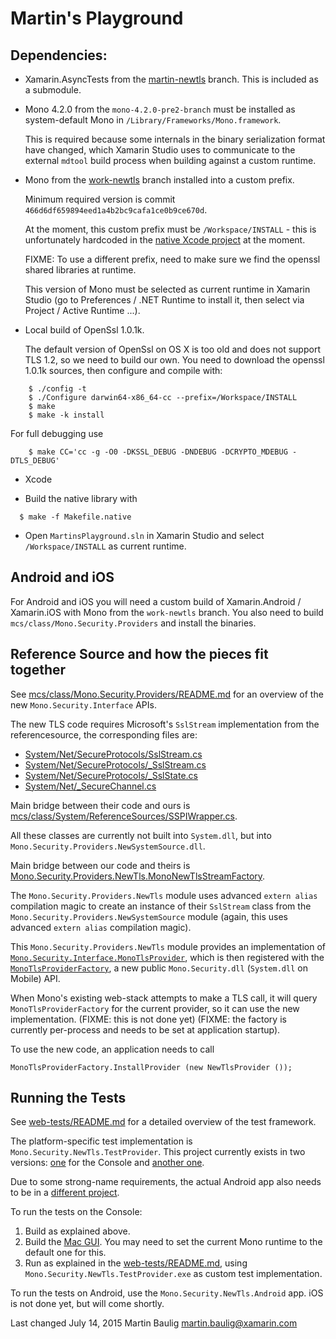Martin's Playground
===================

Dependencies:
-------------

* Xamarin.AsyncTests from the [martin-newtls](https://github.com/xamarin/web-tests/tree/martin-newtls) branch.  This is included as a submodule.
  
* Mono 4.2.0 from the `mono-4.2.0-pre2-branch` must be installed as system-default Mono in `/Library/Frameworks/Mono.framework`.
  
  This is required because some internals in the binary serialization
  format have changed, which Xamarin Studio uses to communicate to the
  external `mdtool` build process when building against a custom runtime.
  
* Mono from the [work-newtls](https://github.com/mono/mono/tree/work-newtls) branch installed into a custom prefix.

  Minimum required version is commit `466d6df659894eed1a4b2bc9cafa1ce0b9ce670d`.
  
  At the moment, this custom prefix must be `/Workspace/INSTALL` - this is unfortunately hardcoded in the [native Xcode project](https://github.com/mono/mono-tls/blob/master/NativeOpenSsl/NativeOpenSsl.xcodeproj/project.pbxproj) at the moment.
  
  FIXME: To use a different prefix, need to make sure we find the
  openssl shared libraries at runtime.
  
  This version of Mono must be selected as current runtime in
  Xamarin Studio (go to Preferences / .NET Runtime to install it,
  then select via Project / Active Runtime ...).

* Local build of OpenSsl 1.0.1k.

  The default version of OpenSsl on OS X is too old and does not support TLS 1.2, so we need to build our own.
  You need to download the openssl 1.0.1k sources, then configure and compile with:
  
```
    $ ./config -t
    $ ./Configure darwin64-x86_64-cc --prefix=/Workspace/INSTALL
    $ make
    $ make -k install
```

  For full debugging use

```
    $ make CC='cc -g -O0 -DKSSL_DEBUG -DNDEBUG -DCRYPTO_MDEBUG -DTLS_DEBUG'
```
  
* Xcode

* Build the native library with

```
  $ make -f Makefile.native
```

* Open `MartinsPlayground.sln` in Xamarin Studio and select `/Workspace/INSTALL` as current runtime.


Android and iOS
---------------

For Android and iOS you will need a custom build of Xamarin.Android / Xamarin.iOS with Mono from the
`work-newtls` branch.  You also need to build `mcs/class/Mono.Security.Providers` and install the binaries.

Reference Source and how the pieces fit together
------------------------------------------------

See [mcs/class/Mono.Security.Providers/README.md](
https://github.com/mono/mono/blob/work-newtls/mcs/class/Mono.Security.Providers/README.md) for an overview of the new `Mono.Security.Interface` APIs.

The new TLS code requires Microsoft's `SslStream` implementation from the referencesource, the corresponding files are:

* [System/Net/SecureProtocols/SslStream.cs](https://github.com/mono/referencesource/blob/mono-4.0.0-branch/System/net/System/Net/SecureProtocols/SslStream.cs)
* [System/Net/SecureProtocols/_SslStream.cs](https://github.com/mono/referencesource/blob/mono-4.0.0-branch/System/net/System/Net/SecureProtocols/_SslStream.cs)
* [System/Net/SecureProtocols/_SslState.cs](https://github.com/mono/referencesource/blob/mono-4.0.0-branch/System/net/System/Net/SecureProtocols/_SslState.cs)
* [System/Net/_SecureChannel.cs](https://github.com/mono/referencesource/blob/mono-4.0.0-branch/System/net/System/Net/_SecureChannel.cs)

Main bridge between their code and ours is [mcs/class/System/ReferenceSources/SSPIWrapper.cs](https://github.com/mono/mono/blob/work-newtls/mcs/class/System/ReferenceSources/SSPIWrapper.cs).

All these classes are currently not built into `System.dll`, but into `Mono.Security.Providers.NewSystemSource.dll`.

Main bridge between our code and theirs is [Mono.Security.Providers.NewTls.MonoNewTlsStreamFactory](https://github.com/mono/mono-tls/blob/master/Mono.Security.Providers/NewTls/Mono.Security.Providers.NewTls/MonoNewTlsStreamFactory.cs).

The `Mono.Security.Providers.NewTls` module uses advanced `extern alias` compilation magic to create an instance of their `SslStream` class from the `Mono.Security.Providers.NewSystemSource` module (again, this uses advanced `extern alias` compilation magic).

This `Mono.Security.Providers.NewTls` module provides an implementation of [`Mono.Security.Interface.MonoTlsProvider`](https://github.com/mono/mono/blob/work-newtls/mcs/class/Mono.Security/Mono.Security.Interface/MonoTlsProvider.cs), which is then registered with the [`MonoTlsProviderFactory`](https://github.com/mono/mono/blob/work-newtls/mcs/class/Mono.Security/Mono.Security.Interface/MonoTlsProviderFactory.cs), a new public `Mono.Security.dll` (`System.dll` on Mobile) API.

When Mono's existing web-stack attempts to make a TLS call, it will query `MonoTlsProviderFactory` for the current provider, so it can use the new implementation.  (FIXME: this is not done yet)  (FIXME: the factory is currently per-process and needs to be set at application startup).

To use the new code, an application needs to call

	MonoTlsProviderFactory.InstallProvider (new NewTlsProvider ());

Running the Tests
-----------------

See [web-tests/README.md](https://github.com/xamarin/web-tests/blob/martin-newtls/README.md) for a detailed overview of the test framework.

The platform-specific test implementation is `Mono.Security.NewTls.TestProvider`.  This project currently exists in two versions: [one](https://github.com/mono/mono-tls/tree/master/Mono.Security.NewTls.TestProvider) for the Console and [another one](https://github.com/mono/mono-tls/tree/master/Android/Mono.Security.NewTls.TestProvider).

Due to some strong-name requirements, the actual Android app also needs to be in a [different project](https://github.com/mono/mono-tls/tree/master/Android/Mono.Security.NewTls.Android).

To run the tests on the Console:

1. Build as explained above.
2. Build the [Mac GUI](https://github.com/xamarin/web-tests/tree/martin-newtls/Xamarin.AsyncTests.MacUI).  You may need to set the current Mono runtime to the default one for this.
3. Run as explained in the [web-tests/README.md](https://github.com/xamarin/web-tests/blob/martin-newtls/README.md), using `Mono.Security.NewTls.TestProvider.exe` as custom test implementation.

To run the tests on Android, use the `Mono.Security.NewTls.Android` app.  iOS is not done yet, but will come shortly.


Last changed July 14, 2015
Martin Baulig <martin.baulig@xamarin.com>
